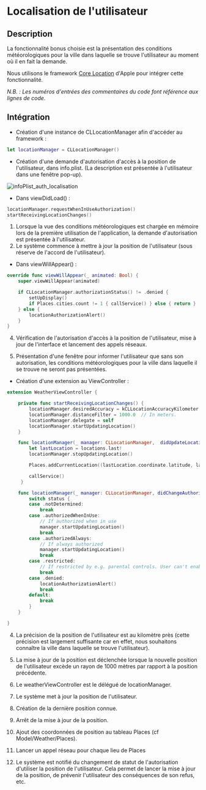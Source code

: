 # Localisation de l'utilisateur





## Description

La fonctionnalité bonus choisie est la présentation des conditions météorologiques pour la ville dans laquelle se trouve l'utilisateur au moment où il en fait la demande.



Nous utilisons le framework [Core Location](https://developer.apple.com/documentation/corelocation) d'Apple pour intégrer cette fonctionnalité.



_N.B. : Les numéros d'entrées des commentaires du code font référence aux lignes de code._



## Intégration

+ Création d'une instance de CLLocationManager afin d'accéder au framework :

```swift
let locationManager = CLLocationManager()
```





+ Création d'une demande d'autorisation d'accès à la position de l'utilisateur, dans info.plist. (La description est présentée à l'utilisateur dans une fenêtre pop-up).

![infoPlist_auth_localisation](/Users/morgan/Documents/OpenClassrooms/P9_Le_Baluchon/infoPlist_auth_localisation.png)





+ Dans viewDidLoad() :

```swift
locationManager.requestWhenInUseAuthorization()
startReceivingLocationChanges()
```

1. Lorsque la vue des conditions météorologiques est chargée en mémoire lors de la première utilisation de l'application, la demande d'autorisation est présentée à l'utilisateur.
2. Le système commence à mettre à jour la position de l'utilisateur (sous réserve de l'accord de l'utilisateur).





+ Dans viewWillAppear() :

```swift
override func viewWillAppear(_ animated: Bool) {
    super.viewWillAppear(animated)

    if CLLocationManager.authorizationStatus() != .denied {
        setUpDisplay()
        if Places.cities.count != 1 { callService() } else { return }
    } else {
        locationAuthorizationAlert()
    }
}
```

4. Vérification de l'autorisation d'accès à la position de l'utilisateur, mise à jour de l'interface et lancement des appels réseaux.

8. Présentation d'une fenêtre pour informer l'utilisateur que sans son autorisation, les conditions météorologiques pour la ville dans laquelle il se trouve ne seront pas présentées.



+ Création d'une extension au ViewController :

```swift
extension WeatherViewController {

    private func startReceivingLocationChanges() {
        locationManager.desiredAccuracy = kCLLocationAccuracyKilometer
        locationManager.distanceFilter = 1000.0  // In meters.
        locationManager.delegate = self
        locationManager.startUpdatingLocation()
    }

    func locationManager(_ manager: CLLocationManager,  didUpdateLocations locations: [CLLocation]) {
        let lastLocation = locations.last!
        locationManager.stopUpdatingLocation()

        Places.addCurrentLocation((lastLocation.coordinate.latitude, lastLocation.coordinate.longitude))

        callService()
     }

    func locationManager(_ manager: CLLocationManager, didChangeAuthorization status: CLAuthorizationStatus) {
        switch status {
        case .notDetermined:
            break
        case .authorizedWhenInUse:
            // If authorized when in use
            manager.startUpdatingLocation()
            break
        case .authorizedAlways:
            // If always authorized
            manager.startUpdatingLocation()
            break
        case .restricted:
            // If restricted by e.g. parental controls. User can't enable Location Services
            break
        case .denied:
            locationAuthorizationAlert()
            break
        default:
            break
        }
    }

}
```

4. La précision de la position de l'utilisateur est au kilomètre près (cette précision est largement suffisante car en effet, nous souhaitons connaître la ville dans laquelle se trouve l'utilisateur).

5. La mise à jour de la position est déclenchée lorsque la nouvelle position de l'utilisateur excède un rayon de 1000 mètres par rapport à la position précédente.
6. Le weatherViewController est le délégué de locationManager.
7. Le système met à jour la position de l'utilisateur.



11. Création de la dernière position connue.

12. Arrêt de la mise à jour de la position.


14. Ajout des coordonnées de position au tableau Places (cf Model/Weather/Places).



16. Lancer un appel réseau pour chaque lieu de Places


19. Le système est notifié du changement de statut de l'autorisation d'utiliser la position de l'utilisateur. Cela permet de lancer la mise à jour de la position, de prévenir l'utilisateur des conséquences de son refus, etc.